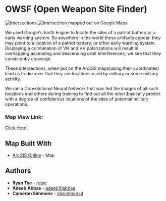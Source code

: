# OWSF (Open Weapon Site Finder)

![Intersections](https://cdn-images-1.medium.com/max/1000/1*dhY45s6L3Cqh82NMGwHGww.png)
![Intersection mapped out on Google Maps](https://cdn-images-1.medium.com/max/1000/1*ZpqoD2puhxw5aMiZ5eHi0w.png)

We used Google's Earth Engine to locate the sites of a patriot battery or a early warning system. So anywhere in the world these artifacts appear, they may point to a location of a patriot battery, or other early warning system. Displaying a combination of VH and VV polarizations will result in overlapping ascending and descending orbit interferences, we see that they consistently converge. 

These intersections, when put on the ArcGIS maps(using their coordinates) lead us to discover that they are locations used by military or some military activity. 

We ran a Convolutional Neural Network that was fed the images of all such locations and others during training to find out all the other(basically predict with a degree of confidence) locations of the sites of potential military operations.


### Map View Link:

[Click Here!](https://cbsimmons4.github.io/owsf/)

## Map Built With

* [ArcGIS Online](http://www.arcgis.com/index.html) - Map

## Authors

* **Ryan Tse** - [rytse](https://github.com/rytse)
* **Adeeb Abbas** - [adeeb10abbas](https://github.com/adeeb10abbas)
* **Cameron Simmons** - [cbsimmons4](https://github.com/cbsimmons4)
